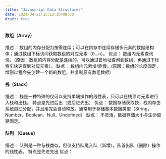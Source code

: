 ```yaml
---
title: "Javascript Data Structures"
date: 2021-04-21T15:13:36+08:00
draft: true
---
```


#### 数组（Array）
描述： 数组的内存分配为按需连续；可以在内存中连续存储多元素的数据结构体；通过数组下标访问获取数组的对应元素（0...n）。
优点： 数组内元素查询快。（原因：数组的内存分配是连续的，可以通过首地址查询到数组，再通过下标索引快速查到对应元素）。
缺点： 数组内元素增/删慢。(原因：数组的长度固定，增删过程会先创建一个新的数组，并复制原有数组数据)

#### 栈（Stack）
描述： 栈是一种特殊的仅可以支持单端操作的线性表，只可以在栈顶对元素进行入栈和出栈。 特点是先进后出（或后进先出）
优点： 数据存储获取快，栈内存由系统自动分配，并且用完会自动释放。通常用于存储基本数据类型（String，Number，Boolean，Null，Undefined）
缺点： 不灵活，数据存储大小与生命周期固定。

#### 队列 （Queue）
描述： 队列是一种与栈类似，但仅支持队尾入队（新增），队首出队（删除）操作的线性表。 特点是先进先出
优点：